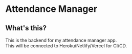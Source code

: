 # Attendance Manager

## What's this?
This is the backend for my attendance manager app.  
This will be connected to Heroku/Netlify/Vercel for CI/CD.  